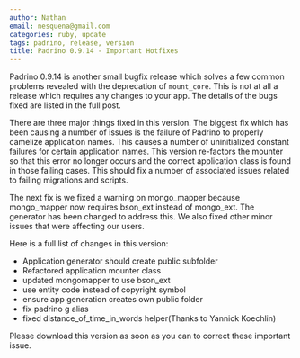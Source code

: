 ```yaml
---
author: Nathan
email: nesquena@gmail.com
categories: ruby, update
tags: padrino, release, version
title: Padrino 0.9.14 - Important Hotfixes
---
```


Padrino 0.9.14 is another small bugfix release which solves a few common problems revealed with the deprecation of `mount_core`. This is not at all a release which requires any changes to your app. The details of the bugs fixed are listed in the full post.

<break>

There are three major things fixed in this version. The biggest fix which has been causing a number of issues is the failure of Padrino to properly camelize application names. This causes a number of uninitialized constant failures for certain application names. This version re-factors the mounter so that this error no longer occurs and the correct application class is found in those failing cases. This should fix a number of associated issues related to failing migrations and scripts.

The next fix is we fixed a warning on mongo\_mapper because mongo\_mapper now requires bson\_ext instead of mongo\_ext. The generator has been changed to address this. We also fixed other minor issues that were affecting our users.

Here is a full list of changes in this version:

-   Application generator should create public subfolder
-   Refactored application mounter class
-   updated mongomapper to use bson\_ext
-   use entity code instead of copyright symbol
-   ensure app generation creates own public folder
-   fix padrino g alias
-   fixed distance\_of\_time\_in\_words helper(Thanks to Yannick Koechlin)

Please download this version as soon as you can to correct these important issue.
